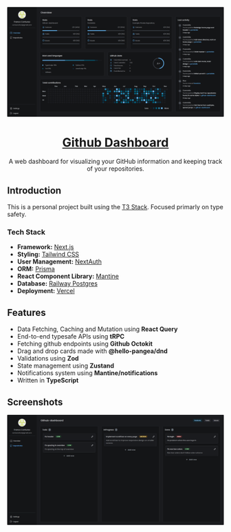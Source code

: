 <a href="https://app.code-library.pub">
  <img alt="Platforms Starter Kit" src="public/thumbnail.png">
  <h1 align="center">Github Dashboard</h1>
</a>
<p align="center">
  A web dashboard for visualizing your GitHub information and keeping track of your repositories.
</p>

## Introduction

This is a personal project built using the [T3 Stack](https://create.t3.gg/). Focused primarly on type safety.

### Tech Stack

- **Framework:** [Next.js](https://nextjs.org)
- **Styling:** [Tailwind CSS](https://tailwindcss.com)
- **User Management:** [NextAuth](https://next-auth.js.org/)
- **ORM:** [Prisma](https://prisma.io)
- **React Component Library:** [Mantine](https://mantine.dev/)
- **Database:** [Railway Postgres](https://railway.app/)
- **Deployment:** [Vercel](https://vercel.com/)

## Features

- Data Fetching, Caching and Mutation using **React Query**
- End-to-end typesafe APIs using **tRPC**
- Fetching github endpoints using **Github Octokit**
- Drag and drop cards made with **@hello-pangea/dnd**
- Validations using **Zod**
- State management using **Zustand**
- Notifications system using **Mantine/notifications**
- Written in **TypeScript**

## Screenshots

![code-library-image-1](./public/dashboard-1.png)
